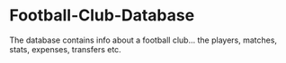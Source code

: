 # Football-Club-Database
The database contains info about a football club... the players, matches, stats, expenses, transfers etc. 
